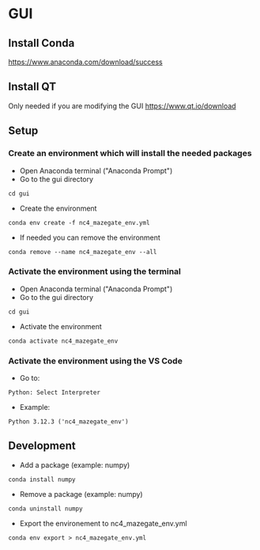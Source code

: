 # GUI

## Install Conda 
https://www.anaconda.com/download/success

## Install QT
Only needed if you are modifying the GUI
https://www.qt.io/download

## Setup

### Create an environment which will install the needed packages
- Open Anaconda terminal ("Anaconda Prompt")
- Go to the gui directory
```
cd gui
```
- Create the environment
```
conda env create -f nc4_mazegate_env.yml
```
- If needed you can remove the environment
```
conda remove --name nc4_mazegate_env --all
```

### Activate the environment using the terminal
- Open Anaconda terminal ("Anaconda Prompt")
- Go to the gui directory
```
cd gui
```
- Activate the environment
```
conda activate nc4_mazegate_env
```

### Activate the environment using the VS Code
- Go to:
```
Python: Select Interpreter
```
- Example:
```
Python 3.12.3 ('nc4_mazegate_env')
```

## Development 
- Add a package (example: numpy)
```
conda install numpy
```
- Remove a package (example: numpy)
```
conda uninstall numpy
```
- Export the environement to nc4_mazegate_env.yml
```
conda env export > nc4_mazegate_env.yml
```